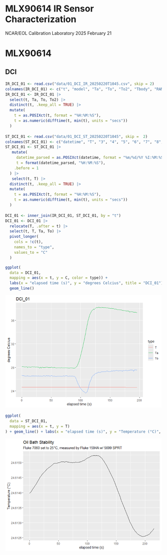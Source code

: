 MLX90614 IR Sensor Characterization
================
NCAR/EOL Calibration Laboratory
2025 February 21

# MLX90614

## DCI

``` r
IR_DCI_01 <- read.csv("data/01_DCI_IR_20250220T1045.csv", skip = 2)
colnames(IR_DCI_01) <- c("t", "model", "Ta", "To", "To2", "Tbody", "RAM3", "RAM4", "RAM5")
IR_DCI_01 <- IR_DCI_01 |> 
  select(t, Ta, To, To2) |> 
  distinct(t, .keep_all = TRUE) |> 
  mutate(
    t = as.POSIXct(t, format = "%H:%M:%S"),
    t = as.numeric(difftime(t, min(t), units = "secs"))
  )

ST_DCI_01 <- read.csv("data/01_DCI_ST_20250220T1045", skip =  2)
colnames(ST_DCI_01) <- c("datetime", "T", "3", "4", "5", "6", "7", "8", "9")
ST_DCI_01 <- ST_DCI_01 |> 
   mutate(
     datetime_parsed = as.POSIXct(datetime, format = "%m/%d/%Y %I:%M:%S %p"),
     t = format(datetime_parsed, "%H:%M:%S"),
    .before = 1
  ) |> 
   select(t, T) |> 
  distinct(t, .keep_all = TRUE) |> 
  mutate(
    t = as.POSIXct(t, format = "%H:%M:%S"),
    t = as.numeric(difftime(t, min(t), units = "secs"))
  )

DCI_01 <- inner_join(IR_DCI_01, ST_DCI_01, by = "t")
DCI_01 <- DCI_01 |> 
  relocate(T, .after = t) |> 
  select(t, T, Ta, To) |> 
  pivot_longer(
    cols = !c(t),
    names_to = "type",
    values_to = "C"
  )
```

``` r
ggplot(
  data = DCI_01,
  mapping = aes(x = t, y = C, color = type)) +
  labs(x = "elapsed time (s)", y = "degrees Celcius", title = "DCI_01") +
  geom_line()
```

![](ir_analysis_files/figure-gfm/unnamed-chunk-2-1.png)<!-- -->

``` r
ggplot(
  data = ST_DCI_01,
  mapping = aes(x = t, y = T)
) + geom_line() + labs(x = "elapsed time (s)", y = "Temperature (°C)", title = "Oil Bath Stability", subtitle = "Fluke 7060 set to 25°C, measured by Fluke 1594A w/ 5699 SPRT")
```

![](ir_analysis_files/figure-gfm/unnamed-chunk-3-1.png)<!-- -->
